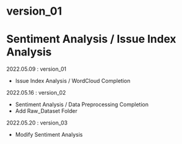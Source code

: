 # version_01
Sentiment Analysis / Issue Index Analysis
==================================================
2022.05.09 : version_01 
- Issue Index Analysis / WordCloud Completion

2022.05.16 : version_02
- Sentiment Analysis / Data Preprocessing Completion
- Add Raw_Dataset Folder

2022.05.20 : version_03
- Modify Sentiment Analysis
